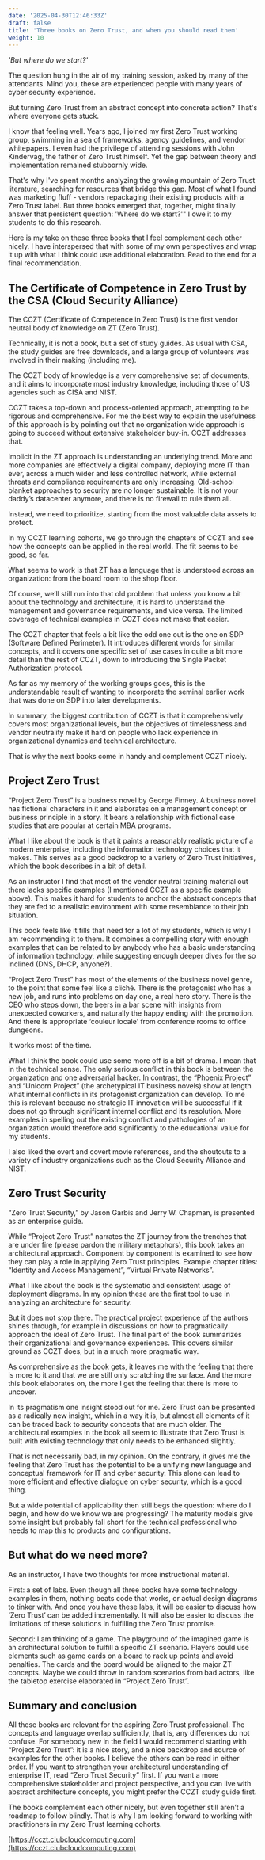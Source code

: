 ```yaml
---
date: '2025-04-30T12:46:33Z'
draft: false
title: 'Three books on Zero Trust, and when you should read them'
weight: 10
---
```


_'But where do we start?'_

The question hung in the air of my training session, asked by many of the attendants. Mind you, these are experienced people with many years of cyber security experience.

But turning Zero Trust from an abstract concept into concrete action? That's where everyone gets stuck.

I know that feeling well. Years ago, I joined my first Zero Trust working group, swimming in a sea of frameworks, agency guidelines, and vendor whitepapers. I even had the privilege of attending sessions with John Kindervag, the father of Zero Trust himself. Yet the gap between theory and implementation remained stubbornly wide.

That's why I've spent months analyzing the growing mountain of Zero Trust literature, searching for resources that bridge this gap. Most of what I found was marketing fluff - vendors repackaging their existing products with a Zero Trust label. But three books emerged that, together, might finally answer that persistent question: 'Where do we start?'" I owe it to my students to do this research.

Here is my take on these three books that I feel complement each other nicely. I have interspersed that with some of my own perspectives and wrap it up with what I think could use additional elaboration. Read to the end for a final recommendation.

## The Certificate of Competence in Zero Trust by the CSA (Cloud Security Alliance)

The CCZT (Certificate of Competence in Zero Trust) is the first vendor neutral body of knowledge on ZT (Zero Trust).

Technically, it is not a book, but a set of study guides. As usual with CSA, the study guides are free downloads, and a large group of volunteers was involved in their making (including me).

The CCZT body of knowledge is a very comprehensive set of documents, and it aims to incorporate most industry knowledge, including those of US agencies such as CISA and NIST.

CCZT takes a top-down and process-oriented approach, attempting to be rigorous and comprehensive. For me the best way to explain the usefulness of this approach is by pointing out that no organization wide approach is going to succeed without extensive stakeholder buy-in. CCZT addresses that.

Implicit in the ZT approach is understanding an underlying trend. More and more companies are effectively a digital company, deploying more IT than ever, across a much wider and less controlled network, while external threats and compliance requirements are only increasing. Old-school blanket approaches to security are no longer sustainable. It is not your daddy’s datacenter anymore, and there is no firewall to rule them all.

Instead, we need to prioritize, starting from the most valuable data assets to protect.

In my CCZT learning cohorts, we go through the chapters of CCZT and see how the concepts can be applied in the real world. The fit seems to be good, so far.

What seems to work is that ZT has a language that is understood across an organization: from the board room to the shop floor.

Of course, we’ll still run into that old problem that unless you know a bit about the technology and architecture, it is hard to understand the management and governance requirements, and vice versa. The limited coverage of technical examples in CCZT does not make that easier.

The CCZT chapter that feels a bit like the odd one out is the one on SDP (Software Defined Perimeter). It introduces different words for similar concepts, and it covers one specific set of use cases in quite a bit more detail than the rest of CCZT, down to introducing the Single Packet Authorization protocol.

As far as my memory of the working groups goes, this is the understandable result of wanting to incorporate the seminal earlier work that was done on SDP into later developments.

In summary, the biggest contribution of CCZT is that it comprehensively covers most organizational levels, but the objectives of timelessness and vendor neutrality make it hard on people who lack experience in organizational dynamics and technical architecture.

That is why the next books come in handy and complement CCZT nicely.

## Project Zero Trust

“Project Zero Trust” is a business novel by George Finney. A business novel has fictional characters in it and elaborates on a management concept or business principle in a story. It bears a relationship with fictional case studies that are popular at certain MBA programs.

What I like about the book is that it paints a reasonably realistic picture of a modern enterprise, including the information technology choices that it makes. This serves as a good backdrop to a variety of Zero Trust initiatives, which the book describes in a bit of detail.

As an instructor I find that most of the vendor neutral training material out there lacks specific examples (I mentioned CCZT as a specific example above). This makes it hard for students to anchor the abstract concepts that they are fed to a realistic environment with some resemblance to their job situation.

This book feels like it fills that need for a lot of my students, which is why I am recommending it to them. It combines a compelling story with enough examples that can be related to by anybody who has a basic understanding of information technology, while suggesting enough deeper dives for the so inclined (DNS, DHCP, anyone?).

“Project Zero Trust” has most of the elements of the business novel genre, to the point that some feel like a cliché. There is the protagonist who has a new job, and runs into problems on day one, a real hero story. There is the CEO who steps down, the beers in a bar scene with insights from unexpected coworkers, and naturally the happy ending with the promotion. And there is appropriate ‘couleur locale’ from conference rooms to office dungeons.

It works most of the time.

What I think the book could use some more off is a bit of drama. I mean that in the technical sense. The only serious conflict in this book is between the organization and one adversarial hacker. In contrast, the “Phoenix Project” and “Unicorn Project” (the archetypical IT business novels) show at length what internal conflicts in its protagonist organization can develop. To me this is relevant because no strategic IT innovation will be successful if it does not go through significant internal conflict and its resolution. More examples in spelling out the existing conflict and pathologies of an organization would therefore add significantly to the educational value for my students.

I also liked the overt and covert movie references, and the shoutouts to a variety of industry organizations such as the Cloud Security Alliance and NIST.

## Zero Trust Security

“Zero Trust Security,” by Jason Garbis and Jerry W. Chapman, is presented as an enterprise guide.

While “Project Zero Trust” narrates the ZT journey from the trenches that are under fire (please pardon the military metaphors), this book takes an architectural approach. Component by component is examined to see how they can play a role in applying Zero Trust principles. Example chapter titles: “Identity and Access Management”, “Virtual Private Networks”.

What I like about the book is the systematic and consistent usage of deployment diagrams. In my opinion these are the first tool to use in analyzing an architecture for security.

But it does not stop there. The practical project experience of the authors shines through, for example in discussions on how to pragmatically approach the ideal of Zero Trust. The final part of the book summarizes their organizational and governance experiences. This covers similar ground as CCZT does, but in a much more pragmatic way.

As comprehensive as the book gets, it leaves me with the feeling that there is more to it and that we are still only scratching the surface. And the more this book elaborates on, the more I get the feeling that there is more to uncover.

In its pragmatism one insight stood out for me. Zero Trust can be presented as a radically new insight, which in a way it is, but almost all elements of it can be traced back to security concepts that are much older. The architectural examples in the book all seem to illustrate that Zero Trust is built with existing technology that only needs to be enhanced slightly.

That is not necessarily bad, in my opinion. On the contrary, it gives me the feeling that Zero Trust has the potential to be a unifying new language and conceptual framework for IT and cyber security. This alone can lead to more efficient and effective dialogue on cyber security, which is a good thing.

But a wide potential of applicability then still begs the question: where do I begin, and how do we know we are progressing? The maturity models give some insight but probably fall short for the technical professional who needs to map this to products and configurations.

## But what do we need more?

As an instructor, I have two thoughts for more instructional material.

First: a set of labs. Even though all three books have some technology examples in them, nothing beats code that works, or actual design diagrams to tinker with. And once you have these labs, it will be easier to discuss how ‘Zero Trust’ can be added incrementally. It will also be easier to discuss the limitations of these solutions in fulfilling the Zero Trust promise.

Second: I am thinking of a game. The playground of the imagined game is an architectural solution to fulfill a specific ZT scenario. Players could use elements such as game cards on a board to rack up points and avoid penalties. The cards and the board would be aligned to the major ZT concepts. Maybe we could throw in random scenarios from bad actors, like the tabletop exercise elaborated in “Project Zero Trust”.

## Summary and conclusion

All these books are relevant for the aspiring Zero Trust professional. The concepts and language overlap sufficiently, that is, any differences do not confuse. For somebody new in the field I would recommend starting with “Project Zero Trust”: it is a nice story, and a nice backdrop and source of examples for the other books. I believe the others can be read in either order.  If you want to strengthen your architectural understanding of enterprise IT, read “Zero Trust Security” first. If you want a more comprehensive stakeholder and project perspective, and you can live with abstract architecture concepts, you might prefer the CCZT study guide first.

The books complement each other nicely, but even together still aren’t a roadmap to follow blindly. That is why I am looking forward to working with practitioners in my Zero Trust learning cohorts.

[https://cczt.clubcloudcomputing.com](https://cczt.clubcloudcomputing.com)
